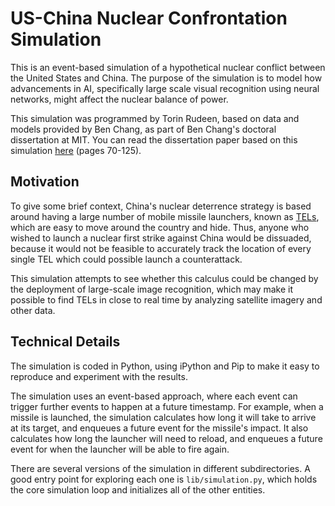 # US-China Nuclear Confrontation Simulation

This is an event-based simulation of a hypothetical nuclear conflict between the
United States and China. The purpose of the simulation is to model how advancements
in AI, specifically large scale visual recognition using neural networks, might
affect the nuclear balance of power.

This simulation was programmed by Torin Rudeen, based on data and models provided by
Ben Chang, as part of Ben Chang's doctoral dissertation at MIT. You can read the
dissertation paper based on this simulation [here](Dissertation.pdf) (pages 70-125).

## Motivation

To give some brief context, China's nuclear deterrence strategy is based around having
a large number of mobile missile launchers, known
as [TELs](https://en.wikipedia.org/wiki/Transporter_erector_launcher), which are easy to
move around the country and hide. Thus, anyone who wished to launch a nuclear first
strike against China would be dissuaded, because it would not be feasible to
accurately track the location of every single TEL which could possible launch a
counterattack.

This simulation attempts to see whether this calculus could be changed by the
deployment of large-scale image recognition, which may make it possible to find TELs
in close to real time by analyzing satellite imagery and other data.

## Technical Details

The simulation is coded in Python, using iPython and Pip to make it easy to
reproduce and experiment with the results.

The simulation uses an event-based approach, where each event can trigger further
events to happen at a future timestamp. For example, when a missile is launched, the
simulation calculates how long it will take to arrive at its target, and enqueues a
future event for the missile's impact. It also calculates how long the launcher will
need to reload, and enqueues a future event for when the launcher will be able to
fire again.

There are several versions of the simulation in different subdirectories. A good entry
point for exploring each one is `lib/simulation.py`, which holds the core simulation loop
and initializes all of the other entities.
